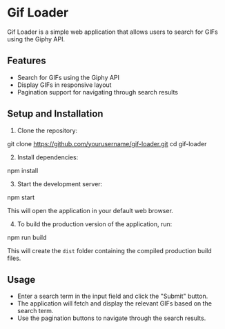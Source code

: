 # Gif Loader

Gif Loader is a simple web application that allows users to search for GIFs using the Giphy API.

## Features

- Search for GIFs using the Giphy API
- Display GIFs in responsive layout
- Pagination support for navigating through search results

## Setup and Installation

1. Clone the repository:

git clone https://github.com/yourusername/gif-loader.git
cd gif-loader

2. Install dependencies:

npm install

3. Start the development server:

npm start

This will open the application in your default web browser.

4. To build the production version of the application, run:

npm run build

This will create the `dist` folder containing the compiled production build files.

## Usage

- Enter a search term in the input field and click the "Submit" button.
- The application will fetch and display the relevant GIFs based on the search term.
- Use the pagination buttons to navigate through the search results.
